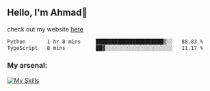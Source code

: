 
## Hello, I'm Ahmad👋

check out my website [here](https://ahmadalwi.com/)

<!--START_SECTION:waka-->

```txt
Python       1 hr 8 mins     ██████████████████████▒░░   88.83 %
TypeScript   8 mins          ██▓░░░░░░░░░░░░░░░░░░░░░░   11.17 %
```

<!--END_SECTION:waka-->

### My arsenal:

[![My Skills](https://skillicons.dev/icons?i=js,ts,py,go,react,nextjs,svelte,nodejs,django,tailwind,html,css,sass,firebase,mongodb,postgres,mysql,redis,git,github,docker,vscode,figma,godot)](https://skillicons.dev)
